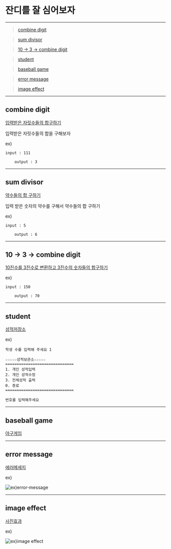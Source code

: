 # 잔디를 잘 심어보자 
---


> [combine digit](https://github.com/kim-mini/independent-study#combine-digit)


> [sum divisor](https://github.com/kim-mini/independent-study/blob/main/README.md#sum-divisor)


> [10 -> 3 -> combine digit](https://github.com/kim-mini/independent-study/blob/main/README.md#10---3---combine-digit)


> [student](https://github.com/kim-mini/independent-study#student)


> [baseball game](https://github.com/kim-mini/independent-study/blob/main/README.md#baseball-game)


> [error message](https://github.com/kim-mini/independent-study/blob/main/README.md#arror-message)


> [image effect](https://github.com/kim-mini/independent-study/blob/main/README.md#image-effect)

---

## combine digit 
[입력받은 자릿수들의 합구하기](https://github.com/kim-mini/independent-study/blob/main/source_code/combine_digit.c)


입력받은 자릿수들의 합을 구해보자

ex)
  ```
  input : 111

      output : 3
  ```

---

## sum divisor

[약수들의 합 구하기](https://github.com/kim-mini/independent-study/blob/main/source_code/201013.c)

입력 받은 숫자의 약수를 구해서 약수들의 합 구하기

ex)
  ```
  input : 5

      output : 6
  ```

---

## 10 -> 3 -> combine digit

[10진수를 3진수로 변환하고 3진수의 숫자들의 합구하기](https://github.com/kim-mini/independent-study/blob/main/source_code/201013-1.c)

ex)
  ```
  input : 150

      output : 70
  ```

---

## student
[성적저장소](https://github.com/kim-mini/independent-study/blob/main/source_code/201013-2.c)

ex)
  ```
  학생 수를 입력해 주세요 1

☆☆☆☆☆성적보관소☆☆☆☆☆
==============================
1. 개인 성적입력
2. 개인 성적수정
3. 전체성적 출력
0. 종료
==============================

번호를 입력해주세요
  ```

---

## baseball game
[야구게임](https://github.com/kim-mini/independent-study/blob/main/source_code/baseball_game.c)

---

## error message

[에러메세지](https://github.com/kim-mini/independent-study/blob/main/source_code/error_massage)

ex)

![ex)error-message](https://postfiles.pstatic.net/MjAyMDExMDRfNDkg/MDAxNjA0NDc3OTA0MzA0.lWEIew4jw7YhXU9XH4GG_qF05vVRzvkPA4l7EDHEDR8g.XUxETq2blt014v1qq-nr_OxiO2ms33d528umZ3oc41Mg.PNG.kimmin2_/image.png?type=w966 "errormessage project example")

---

## image effect

[사진효과](https://github.com/kim-mini/independent-study/blob/main/source_code/image_change.py)

ex)


![ex)image effect](https://postfiles.pstatic.net/MjAyMDExMDVfMTIx/MDAxNjA0NTcwODY5NTAw.92e9hNQ-cv0BTISn8GOo1vv5F-TobukHRoi-YrGsqxQg.4MDISNefkEiEjtQkvbLoUe3PuNf52tXjiSdYbAilDZcg.PNG.kimmin2_/image.png?type=w966 "image effect project example")
